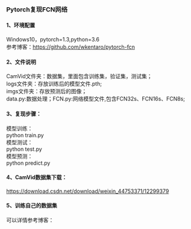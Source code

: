 ### Pytorch复现FCN网络  
#### 1、环境配置  
Windows10，pytorch=1.3,python=3.6  
参考博客：https://github.com/wkentaro/pytorch-fcn  
#### 2、文件说明  
CamVid文件夹：数据集，里面包含训练集，验证集，测试集；  
logs文件夹：存放训练后的模型文件.pth;  
imgs文件夹：存放预测后的图像；  
data.py:数据处理；FCN.py:网络模型文件,包含FCN32s、FCN16s、FCN8s;  
#### 3、复现步骤：  
模型训练：  
    python train.py  
模型测试：  
    python test.py  
模型预测：  
    python predict.py  
#### 4、CamVid数据集下载：  
https://download.csdn.net/download/weixin_44753371/12299379
#### 5、训练自己的数据集  
可以详情参考博客：  

